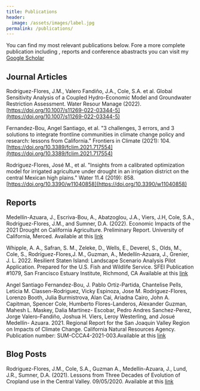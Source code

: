 ```yaml
---
title: Publications
header:
  image: /assets/images/label.jpg
permalink: /publications/
---
```

You can find my most relevant publications below. Fore a more
complete publication including , reports and conference abastracts you can visit my [Google Scholar](https://scholar.google.com/citations?user=MJpJiPsAAAAJ&hl=en)

Journal Articles
---------------------

Rodríguez-Flores, J.M., Valero Fandiño, J.A., Cole, S.A. et al. Global Sensitivity Analysis of a Coupled Hydro-Economic Model and Groundwater Restriction Assessment. Water Resour Manage (2022). [https://doi.org/10.1007/s11269-022-03344-5](https://doi.org/10.1007/s11269-022-03344-5)

Fernandez-Bou, Angel Santiago, et al. "3 challenges, 3 errors, and 3 solutions to integrate frontline communities in climate change policy and research: lessons from California." Frontiers in Climate (2021): 104.[https://doi.org/10.3389/fclim.2021.717554](https://doi.org/10.3389/fclim.2021.717554)


Rodríguez-Flores, José M., et al. "Insights from a calibrated optimization model for irrigated agriculture under drought in an irrigation district on the central Mexican high plains." Water 11.4 (2019): 858.[https://doi.org/10.3390/w11040858](https://doi.org/10.3390/w11040858)

Reports
---------------------


Medellín-Azuara, J., Escriva-Bou, A., Abatzoglou, J.A., Viers, J.H, Cole, S.A., Rodríguez-Flores, J.M., and Sumner, D.A. (2022). Economic Impacts of the 2021 Drought on California Agriculture. Preliminary Report. University of California, Merced. Available at this [link](https://wsm.ucmerced.edu/wp-content/uploads/2022/02/2021-Drought-Impact-Assessment_20210224.pdf)

Whipple, A. A., Safran, S. M., Zeleke, D., Wells, E., Deverel, S., Olds, M., Cole, S., Rodríguez-Flores,J. M., Guzman, A., Medellín-Azuara, J., Grenier, J. L. 2022. Resilient Staten Island: Landscape
Scenario Analysis Pilot Application. Prepared for the U.S. Fish and Wildlife Service. SFEI Publication #1079, San Francisco Estuary Institute, Richmond, CA Available at this [link](https://www.sfei.org/sites/default/files/biblio_files/Resilient%20Staten%20Island_SFEI_052022_highres.pdf)

Angel Santiago Fernandez-Bou, J. Pablo Ortiz-Partida, Chantelise Pells, Leticia M. Classen-Rodriguez,
Vicky Espinoza, Jose M. Rodríguez-Flores, Lorenzo Booth, Julia Burmistrova, Alan Cai, Ariadna Cairo, John A.
Capitman, Spencer Cole, Humberto Flores-Landeros, Alexander Guzman, Mahesh L. Maskey, Dalia Martínez-
Escobar, Pedro Andres Sanchez-Perez, Jorge Valero-Fandiño, Joshua H. Viers, Leroy Westerling, and Josué Medellín-
Azuara. 2021. Regional Report for the San Joaquin Valley Region on Impacts of Climate Change. California Natural
Resources Agency. Publication number: SUM-CCCA4-2021-003.Available at this [link](https://www.energy.ca.gov/sites/default/files/2022-01/CA4_CCA_SJ_Region_Eng_ada.pdf)

Blog Posts
---------------------

Rodriguez-Flores, J.M., Cole, S.A., Guzman A., Medellín-Azuara, J., Lund, J.R., Sumner, D.A. (2021). Lessons from Three Decades of Evolution of Cropland use in the Central Valley. 09/05/2020. Available at this [link](https://bit.ly/3shOPG9)





